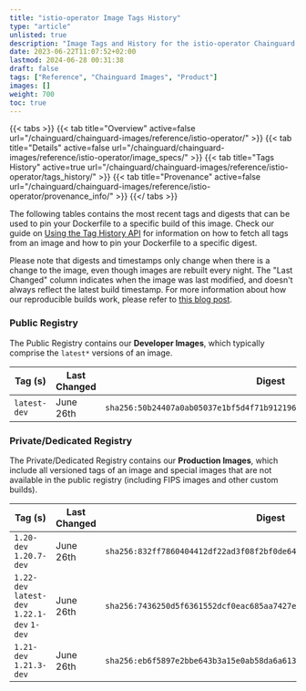 ```yaml
---
title: "istio-operator Image Tags History"
type: "article"
unlisted: true
description: "Image Tags and History for the istio-operator Chainguard Image"
date: 2023-06-22T11:07:52+02:00
lastmod: 2024-06-28 00:31:38
draft: false
tags: ["Reference", "Chainguard Images", "Product"]
images: []
weight: 700
toc: true
---
```


{{< tabs >}}
{{< tab title="Overview" active=false url="/chainguard/chainguard-images/reference/istio-operator/" >}}
{{< tab title="Details" active=false url="/chainguard/chainguard-images/reference/istio-operator/image_specs/" >}}
{{< tab title="Tags History" active=true url="/chainguard/chainguard-images/reference/istio-operator/tags_history/" >}}
{{< tab title="Provenance" active=false url="/chainguard/chainguard-images/reference/istio-operator/provenance_info/" >}}
{{</ tabs >}}

The following tables contains the most recent tags and digests that can be used to pin your Dockerfile to a specific build of this image. Check our guide on [Using the Tag History API](/chainguard/chainguard-images/using-the-tag-history-api/) for information on how to fetch all tags from an image and how to pin your Dockerfile to a specific digest.

Please note that digests and timestamps only change when there is a change to the image, even though images are rebuilt every night. The "Last Changed" column indicates when the image was last modified, and doesn't always reflect the latest build timestamp. For more information about how our reproducible builds work, please refer to [this blog post](https://www.chainguard.dev/unchained/reproducing-chainguards-reproducible-image-builds).

### Public Registry
The Public Registry contains our **Developer Images**, which typically comprise the `latest*` versions of an image.

| Tag (s)       | Last Changed | Digest                                                                    |
|---------------|--------------|---------------------------------------------------------------------------|
|  `latest-dev` | June 26th    | `sha256:50b24407a0ab05037e1bf5d4f71b9121960c1c0da245de3f6bef95fbdcff8943` |


### Private/Dedicated Registry
The Private/Dedicated Registry contains our **Production Images**, which include all versioned tags of an image and special images that are not available in the public registry (including FIPS images and other custom builds).

| Tag (s)                                       | Last Changed | Digest                                                                    |
|-----------------------------------------------|--------------|---------------------------------------------------------------------------|
|  `1.20-dev` `1.20.7-dev`                      | June 26th    | `sha256:832ff7860404412df22ad3f08f2bf0de644872db419aad0a509a136aa23136bb` |
|  `1.22-dev` `latest-dev` `1.22.1-dev` `1-dev` | June 26th    | `sha256:7436250d5f6361552dcf0eac685aa7427eb44919d4250c1daaecf420447cbb3a` |
|  `1.21-dev` `1.21.3-dev`                      | June 26th    | `sha256:eb6f5897e2bbe643b3a15e0ab58da6a61335126561fcef5353c598fcbebea606` |

